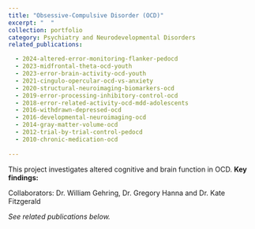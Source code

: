 ```yaml
---
title: "Obsessive-Compulsive Disorder (OCD)"
excerpt: "  "
collection: portfolio
category: Psychiatry and Neurodevelopmental Disorders
related_publications:

  - 2024-altered-error-monitoring-flanker-pedocd
  - 2023-midfrontal-theta-ocd-youth
  - 2023-error-brain-activity-ocd-youth
  - 2021-cingulo-opercular-ocd-vs-anxiety
  - 2020-structural-neuroimaging-biomarkers-ocd
  - 2019-error-processing-inhibitory-control-ocd
  - 2018-error-related-activity-ocd-mdd-adolescents
  - 2016-withdrawn-depressed-ocd
  - 2016-developmental-neuroimaging-ocd
  - 2014-gray-matter-volume-ocd
  - 2012-trial-by-trial-control-pedocd
  - 2010-chronic-medication-ocd
  
---
```


This project investigates altered cognitive and brain function in OCD.
**Key findings:** 

Collaborators: Dr. William Gehring, Dr. Gregory Hanna and Dr. Kate Fitzgerald

*See related publications below.*


